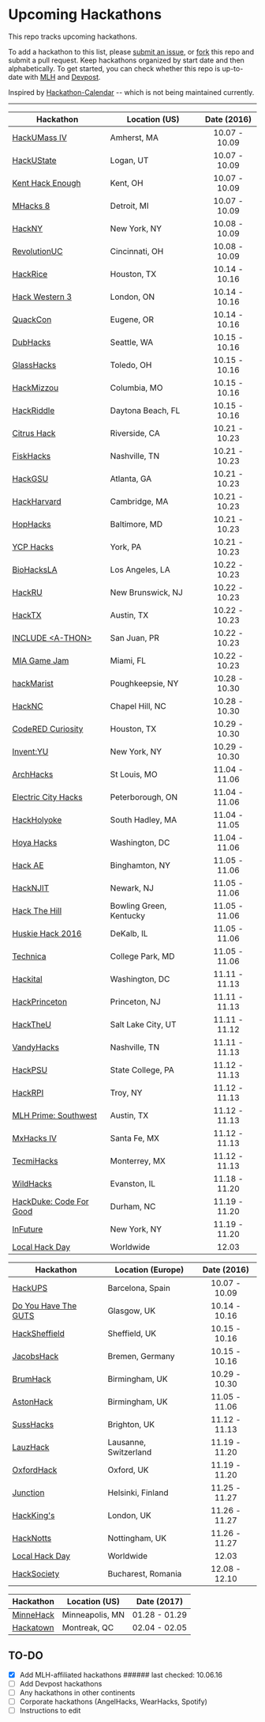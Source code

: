 # Upcoming Hackathons

This repo tracks upcoming hackathons. 

To add a hackathon to this list, please [submit an issue](https://github.com/VishalRohra/HackathonCalendar/issues/new), or [fork](https://help.github.com/articles/fork-a-repo/) this repo and submit a pull request. Keep hackathons organized by start date and then alphabetically. To get started, you can check whether this repo is up-to-date with [MLH](https://mlh.io/) and [Devpost](http://devpost.com/hackathons).

Inspired by [Hackathon-Calendar](https://github.com/japacible/Hackathon-Calendar) -- which is not being maintained currently.

---

| Hackathon                                                | Location (US)       | Date (2016)            |
| -------------------------------------------------------------- |-------------  | :---------------------:|
| [HackUMass IV](http://hackumass.com/) | Amherst, MA | 10.07 - 10.09 |
| [HackUState](https://hackustate.org/) | Logan, UT | 10.07 - 10.09 |
| [Kent Hack Enough](https://khe.io/) | Kent, OH | 10.07 - 10.09 |
| [MHacks 8](https://mhacks.org/) | Detroit, MI | 10.07 - 10.09 |
| [HackNY](http://hackny.org/hackathon/) | New York, NY | 10.08 - 10.09 |
| [RevolutionUC](https://revolutionuc.com/) | Cincinnati, OH | 10.08 - 10.09 |
| [HackRice](http://hack.rice.edu/) | Houston, TX | 10.14 - 10.16 |
| [Hack Western 3](https://hackwestern.com/) | London, ON | 10.14 - 10.16 |
| [QuackCon](http://www.quackcon.com/) | Eugene, OR | 10.14 - 10.16 |
| [DubHacks](http://16f.dubhacks.co/) | Seattle, WA | 10.15 - 10.16 |
| [GlassHacks](http://glasshacks.net/) | Toledo, OH | 10.15 - 10.16 |
| [HackMizzou](http://hackmizzou.com/) | Columbia, MO | 10.15 - 10.16 |
| [HackRiddle](http://hackriddle.com/) | Daytona Beach, FL | 10.15 - 10.16 |
| [Citrus Hack](http://www.citrushack.com/) | Riverside, CA | 10.21 - 10.23 |
| [FiskHacks](http://fiskhacks.org/) | Nashville, TN | 10.21 - 10.23 |
| [HackGSU](http://hackgsu.com/) | Atlanta, GA | 10.21 - 10.23 |
| [HackHarvard](http://hackharvard.io/) | Cambridge, MA | 10.21 - 10.23 |
| [HopHacks](https://hophacks.com/) | Baltimore, MD | 10.21 - 10.23 |
| [YCP Hacks](http://www.ycphacks.io/) | York, PA | 10.21 - 10.23 |
| [BioHacksLA](http://www.calstatelabusiness.com/biohacklaland) | Los Angeles, LA | 10.22 - 10.23 |
| [HackRU](http://www.hackru.org/) | New Brunswick, NJ | 10.22 - 10.23 |
| [HackTX](https://hacktx.com/) | Austin, TX | 10.22 - 10.23 |
| [INCLUDE &#60;A-THON&#62;](http://include-hackathon.herokuapp.com/) | San Juan, PR | 10.22 - 10.23 |
| [MIA Game Jam](http://www.miagamejam.com/) | Miami, FL | 10.22 - 10.23 |
| [hackMarist](https://hackmarist.com/) | Poughkeepsie, NY | 10.28 - 10.30 |
| [HackNC](https://hacknc.com/) | Chapel Hill, NC | 10.28 - 10.30 |
| [CodeRED Curiosity](https://uhcode.red/) | Houston, TX | 10.29 - 10.30 |
| [Invent:YU](https://inventyu.com/) | New York, NY | 10.29 - 10.30 |
| [ArchHacks](http://archhacks.io/) | St Louis, MO | 11.04 - 11.06 |
| [Electric City Hacks](http://2016.echacks.xyz/) | Peterborough, ON | 11.04 - 11.06 |
| [HackHolyoke](http://www.hackholyoke.com/) | South Hadley, MA | 11.04 - 11.05 |
| [Hoya Hacks](http://www.hoyahacks.com/) | Washington, DC | 11.04 - 11.06 |
| [Hack AE](http://theaeac.org/events/hackae/) | Binghamton, NY | 11.05 - 11.06 |
| [HackNJIT](http://hacknjit.org/) | Newark, NJ | 11.05 - 11.06 |
| [Hack The Hill](http://hackthehill.io/) | Bowling Green, Kentucky | 11.05 - 11.06 |
| [Huskie Hack 2016](http://www.huskiehack.org/) | DeKalb, IL | 11.05 - 11.06 |
| [Technica](http://gotechnica.org/) | College Park, MD | 11.05 - 11.06 |
| [Hackital](http://www.hackital.com/) | Washington, DC | 11.11 - 11.13 |
| [HackPrinceton](https://hackprinceton.com/) | Princeton, NJ | 11.11 - 11.13 |
| [HackTheU](http://hacktheu.com/) | Salt Lake City, UT | 11.11 - 11.12 |
| [VandyHacks](http://www.vandyhacks.org/) | Nashville, TN | 11.11 - 11.13 |
| [HackPSU](http://hackpsu.org/) | State College, PA | 11.12 - 11.13 |
| [HackRPI](https://hackrpi.com/) | Troy, NY | 11.12 - 11.13 |
| [MLH Prime: Southwest](https://prime.mlh.io/events/southwest-regional/) | Austin, TX | 11.12 - 11.13 |
| [MxHacks IV](https://mxhacks.mx/) | Santa Fe, MX | 11.12 - 11.13 |
| [TecmiHacks](http://www.tecmihacks.com/) | Monterrey, MX | 11.12 - 11.13 |
| [WildHacks](http://wildhacks.org/) | Evanston, IL | 11.18 - 11.20 |
| [HackDuke: Code For Good](https://www.hackduke.org/) | Durham, NC | 11.19 - 11.20 |
| [InFuture](http://www.infuture.io/) | New York, NY | 11.19 - 11.20 |
| [Local Hack Day](https://localhackday.mlh.io/) | Worldwide | 12.03 |

| Hackathon                                                | Location (Europe)        | Date (2016)            |
| -------------------------------------------------------------- |-------------  | :---------------------:|
| [HackUPS](https://hackupc.com/) | Barcelona, Spain | 10.07 - 10.09 |
| [Do You Have The GUTS](http://gutechsoc.com/) | Glasgow, UK | 10.14 - 10.16 |
| [HackSheffield](https://www.hacksheffield.co/) | Sheffield, UK | 10.15 - 10.16 |
| [JacobsHack](https://2016f.jacobshack.com/) | Bremen, Germany | 10.15 - 10.16 |
| [BrumHack](https://www.brumhack.co.uk/) | Birmingham, UK | 10.29 - 10.30 |
| [AstonHack](http://astonhack.co.uk/) | Birmingham, UK | 11.05 - 11.06 |
| [SussHacks](http://hacksussex.org/) | Brighton, UK | 11.12 - 11.13 |
| [LauzHack](http://lauzhack.com/) | Lausanne, Switzerland | 11.19 - 11.20 |
| [OxfordHack](http://www.oxfordhack.com/) | Oxford, UK | 11.19 - 11.20 |
| [Junction](http://hackjunction.com/) | Helsinki, Finland | 11.25 - 11.27 |
| [HackKing's](http://hackkings.org/) | London, UK | 11.26 - 11.27 |
| [HackNotts](http://hacknotts.com/) | Nottingham, UK | 11.26 - 11.27 |
| [Local Hack Day](https://localhackday.mlh.io/) | Worldwide | 12.03 |
| [HackSociety](http://hacksociety.it/) | Bucharest, Romania | 12.08 - 12.10 |

| Hackathon                                                | Location (US)       | Date (2017)            |
| -------------------------------------------------------------- |-------------  | :---------------------:|
| [MinneHack](http://minnehack.io/) | Minneapolis, MN | 01.28 - 01.29 |
| [Hackatown](https://hackatown.io/) | Montreak, QC | 02.04 - 02.05 |

## TO-DO

- [x] Add MLH-affiliated hackathons ###### last checked: 10.06.16
- [ ] Add Devpost hackathons
- [ ] Any hackathons in other continents
- [ ] Corporate hackathons (AngelHacks, WearHacks, Spotify)
- [ ] Instructions to edit
